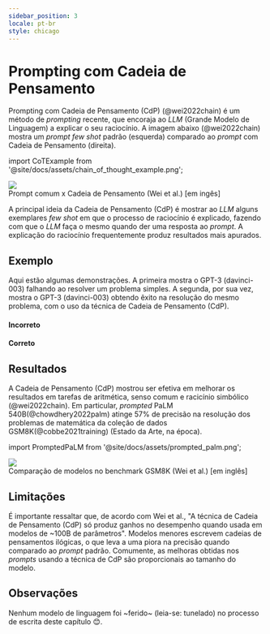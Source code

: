 ```yaml
---
sidebar_position: 3
locale: pt-br
style: chicago
---
```


#   Prompting com Cadeia de Pensamento

Prompting com Cadeia de Pensamento (CdP) (@wei2022chain) é um método de *prompting* recente, que encoraja ao *LLM* (Grande Modelo de Linguagem) a explicar o seu raciocínio. A imagem abaixo (@wei2022chain) mostra um *prompt few shot* padrão (esquerda) comparado ao *prompt* com Cadeia de Pensamento (direita).


import CoTExample from '@site/docs/assets/chain_of_thought_example.png';

<div style={{textAlign: 'center'}}>
  <img src={CoTExample} style={{width: "750px"}} />
</div>

<div style={{textAlign: 'center'}}>
Prompt comum x Cadeia de Pensamento (Wei et al.) [em ingês]
</div>

A principal ideia da Cadeia de Pensamento (CdP) é mostrar ao *LLM* alguns exemplares *few shot* em que o processo de raciocínio é explicado, fazendo com que o *LLM* faça o mesmo quando der uma resposta ao *prompt*. A explicação do raciocínio frequentemente produz resultados mais apurados.

## Exemplo

Aqui estão algumas demonstrações. A primeira mostra o GPT-3 (davinci-003) falhando ao resolver um problema simples. A segunda, por sua vez, mostra o GPT-3 (davinci-003)
obtendo êxito na resolução do mesmo problema, com o uso da técnica de Cadeia de Pensamento (CdP).
#### Incorreto

<div trydyno-embed="" openai-model="text-davinci-003" initial-prompt="Considerando as opções abaixo, qual é a forma mais rápida de chegar ao trabalho?\nOpção 1: pegue um ônibus de 1000 minutos, depois um trem de meia hora e, finalmente, um passeio de bicicleta de 10 minutos.\nOpção 2: pegue um ônibus de 800 minutos, depois uma hora de trem e, finalmente, um passeio de bicicleta de 30 minutos." initial-response="Opção 1." max-tokens="256" box-rows="7" model-temp="0" top-p="0"></div>

#### Correto

<div trydyno-embed="" openai-model="text-davinci-003" initial-prompt="Considerando as opções abaixo, qual é a forma mais rápida de chegar ao trabalho?\nOpção 1: pegue um ônibus de 10 minutos, depois um ônibus de 40 minutos e, finalmente, um trem de 10 minutos.\nOpção 2: pegue um trem de 90 minutos, depois um passeio de bicicleta de 45 minutos e, finalmente, um ônibus de 10 minutos.\nA opção 1 levará 10+40+10=60 minutos. A opção 2 levará 90+45+10=145 minutos.\nComo a opção 1 leva 60 minutos e a opção 2 leva 145 minutos, a opção 1 é mais rápida.\n\nConsiderando as opções abaixo, qual é a forma mais rápida de chegar ao trabalho?\nOpção 1: pegue um ônibus de 1000 minutos, depois um trem de meia hora e, finalmente, um passeio de bicicleta de 10 minutos.\nOpção 2: pegue um ônibus de 800 minutos, depois uma hora de trem e, finalmente, um passeio de bicicleta de 30 minutos." initial-response="A opção 1 levará 1000+30+10 = 1040 minutos.
A opção 2 levará 800+60+30 = 890 minutos.
Como a Opção 2 leva 890 minutos e a Opção 1 leva 1.040 minutos, a Opção 2 é mais rápida." max-tokens="256" box-rows="7" model-temp="0" top-p="0"></div>

## Resultados

A Cadeia de Pensamento (CdP) mostrou ser efetiva em melhorar os resultados em tarefas de aritmética, senso comum e racicínio simbólico (@wei2022chain).
Em particular, *prompted* PaLM 540B(@chowdhery2022palm) atinge 57% de precisão na resolução dos problemas de matemática da coleção de dados GSM8K(@cobbe2021training) (Estado da Arte, na época).

import PromptedPaLM from '@site/docs/assets/prompted_palm.png';

<div style={{textAlign: 'center'}}>
  <img src={PromptedPaLM} style={{width: "300px"}} />
</div>

<div style={{textAlign: 'center'}}>
Comparação de modelos no benchmark GSM8K (Wei et al.) [em inglês]
</div>

## Limitações

É importante ressaltar que, de acordo com Wei et al., "A técnica de Cadeia de Pensamento (CdP) só produz ganhos no desempenho quando usada em modelos de ~100B de parâmetros". Modelos menores escrevem cadeias de pensamentos ilógicas, o que leva a uma piora na precisão quando comparado ao *prompt* padrão. Comumente, as melhoras obtidas nos *prompts* usando a técnica de CdP são proporcionais ao tamanho do modelo.


## Observações

Nenhum modelo de linguagem foi ~ferido~ (leia-se: tunelado) no processo de escrita deste capítulo 😊.
